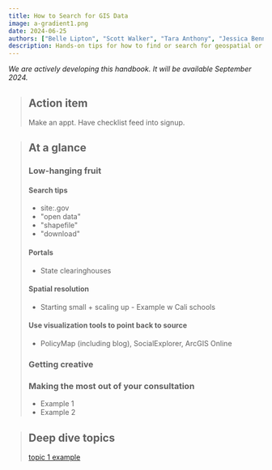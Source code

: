 ```yaml
---
title: How to Search for GIS Data
image: a-gradient1.png
date: 2024-06-25
authors: ["Belle Lipton", "Scott Walker", "Tara Anthony", "Jessica Benner", "John Clark", "Meagan Duever", "Todd Quinn", "Chris Thiry", "Amy Work"]
description: Hands-on tips for how to find or search for geospatial or GIS data in preparation for a help desk style research consultation. This guide has been prepared by Belle Lipton and Scott Walker, GIS Librarians from Harvard Library, Tara Anthony from Penn State, Jessica Benner from Carnegie Mellon, John Clark from Lafayette College, Meagan Duever from University of Georgia, Todd Quinn from University of New Mexico, Chris Thiry from Colorado School of Mine, and Amy Wok from UC San Diego. 
---
```


*We are actively developing this handbook. It will be available September 2024.*

>
> ## Action item
>
> Make an appt. Have checklist feed into signup. 


> ## At a glance
>
>### Low-hanging fruit
> #### Search tips
> - site:.gov
> - "open data"
> - "shapefile" 
> - "download"
>
> #### Portals
> - State clearinghouses
> #### Spatial resolution 
> - Starting small + scaling up
>       - Example w Cali schools
> #### Use visualization tools to point back to source
> - PolicyMap (including blog), SocialExplorer, ArcGIS Online
> ### Getting creative
> 
>### Making the most out of your consultation
>
> - Example 1
> - Example 2



> ## Deep dive topics
>
> [topic 1 example](dive-1/)

